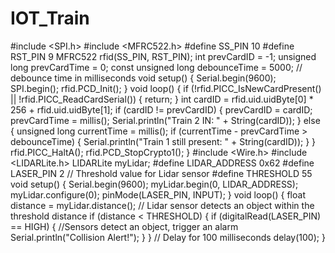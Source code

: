 # IOT_Train
#include <SPI.h>
#include <MFRC522.h>
#define SS_PIN 10
#define RST_PIN 9
MFRC522 rfid(SS_PIN, RST_PIN);
int prevCardID = -1;
unsigned long prevCardTime = 0;
const unsigned long debounceTime = 5000; // debounce time in milliseconds
void setup() {
  Serial.begin(9600);
  SPI.begin();
  rfid.PCD_Init();
}
void loop() {
  if (!rfid.PICC_IsNewCardPresent() || !rfid.PICC_ReadCardSerial()) {
    return;
  }
  int cardID = rfid.uid.uidByte[0] * 256 + rfid.uid.uidByte[1];
  if (cardID != prevCardID) {
    prevCardID = cardID;
    prevCardTime = millis();
    Serial.println("Train 2 IN: " + String(cardID));
  } else {
    unsigned long currentTime = millis();
    if (currentTime - prevCardTime > debounceTime) {
      Serial.println("Train 1 still present: " + String(cardID));
    }
  }
  rfid.PICC_HaltA();
  rfid.PCD_StopCrypto1();
}
#include <Wire.h>
#include <LIDARLite.h>
LIDARLite myLidar;
#define LIDAR_ADDRESS 0x62
#define LASER_PIN 2
// Threshold value for Lidar sensor
#define THRESHOLD 55
void setup() {
  Serial.begin(9600);
  myLidar.begin(0, LIDAR_ADDRESS);
  myLidar.configure(0);
  pinMode(LASER_PIN, INPUT);
}
void loop() {
  float distance = myLidar.distance();
  // Lidar sensor detects an object within the threshold distance
  if (distance < THRESHOLD) {
    if (digitalRead(LASER_PIN) == HIGH) {
      //Sensors detect an object, trigger an alarm
      Serial.println("Collision Alert!");
    }
  }
  // Delay for 100 milliseconds
  delay(100);
}
